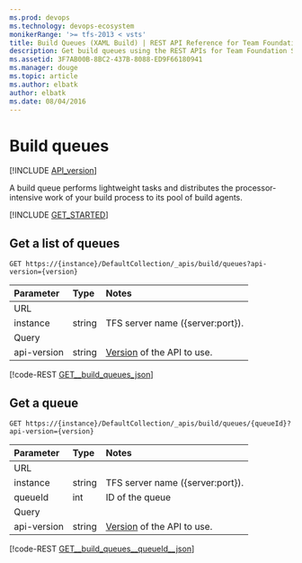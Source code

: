 ```yaml
---
ms.prod: devops
ms.technology: devops-ecosystem
monikerRange: '>= tfs-2013 < vsts'
title: Build Queues (XAML Build) | REST API Reference for Team Foundation Server
description: Get build queues using the REST APIs for Team Foundation Server.
ms.assetid: 3F7AB00B-8BC2-437B-8088-ED9F66180941
ms.manager: douge
ms.topic: article
ms.author: elbatk
author: elbatk
ms.date: 08/04/2016
---
```


# Build queues
[!INCLUDE [API_version](../_data/version.md)]

A build queue performs lightweight tasks and distributes the processor-intensive work of your build process to its pool of build agents.

[!INCLUDE [GET_STARTED](../_data/get-started.md)]

## Get a list of queues

```no-highlight
GET https://{instance}/DefaultCollection/_apis/build/queues?api-version={version}
```

| Parameter | Type   | Notes
|:----------|:-------|:------------
| URL
| instance  | string | TFS server name ({server:port}).
| Query
| api-version | string | [Version](../../concepts/rest-api-versioning.md) of the API to use.

[!code-REST [GET__build_queues_json](./_data/queues/GET__build_queues.json)]

## Get a queue

```no-highlight
GET https://{instance}/DefaultCollection/_apis/build/queues/{queueId}?api-version={version}
```

| Parameter | Type   | Notes
|:----------|:-------|:------------
| URL
| instance  | string | TFS server name ({server:port}).
| queueId   | int    | ID of the queue
| Query
| api-version | string | [Version](../../concepts/rest-api-versioning.md) of the API to use.

[!code-REST [GET__build_queues__queueId__json](./_data/queues/GET__build_queues__queueId_.json)]
